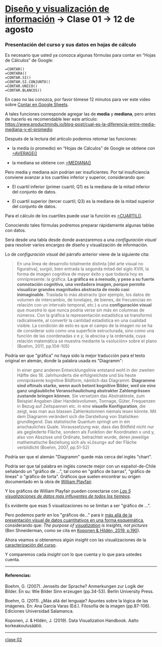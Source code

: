 # [Diseño y visualización de información](https://github.com/profesorfaco/troncal) → Clase 01 → 12 de agosto

### Presentación del curso y sus datos en hojas de cálculo


Es necesario que usted ya conozca algunas fórmulas para contar en “Hojas de Cálculos” de Google:

```
=CONTAR()
=CONTARA()
=CONTAR.SI()
=CONTAR.SI.CONJUNTO()
=CONTAR.UNICO()
=CONTAR.BLANCOS()
```

En caso no las conozca, por favor tómese 12 minutos para ver este video sobre [Contar en Google Sheets](https://www.youtube.com/watch?v=Z3B_B76HOAM).


A tales funciones corresponde agregar las de **media** y **mediana**, pero antes de hacerlo es recomendable leer este artículo: https://www.productminds.io/blog-post/cual-es-la-diferencia-entre-media-mediana-y-el-promedio

Después de la lectura del artículo podemos retomar las funciones: 

- la media (o promedio) en “Hojas de Cálculos” de Google se obtiene con [=AVERAGE()](https://support.google.com/docs/answer/3093615?hl=es-419) 

- la mediana se obtiene con [=MEDIANA()](https://support.google.com/docs/answer/3094025?hl=es-419&sjid=1363567124637463342-SA)

Pero media y mediana aún podrían ser insuficientes. Por tal insuficiencia conviene avanzar a los cuartiles inferior y superior, considerando que: 

- El cuartil inferior (primer cuartil; Q1) es la mediana de la mitad inferior del conjunto de datos.

- El cuartil superior (tercer cuartil; Q3) es la mediana de la mitad superior del conjunto de datos.

Para el cálculo de los cuartiles puede usar la función es [=CUARTIL()](https://support.google.com/docs/answer/3094041?hl=es-419&sjid=9125160580940894305-SA). 

Conociendo tales fórmulas podremos preparar rápidamente algunas tablas con datos. 

Será desde una tabla desde donde avanzaremos a una *configuración visual* para resolver varios encargos de diseño y visualización de información.

Lo de *configuración visual* del párrafo anterior viene de la siguiente cita:

> En una línea de desarrollo totalmente distinta [del arte visual no figurativa], surgió, bien entrada la segunda mitad del siglo XVIII, la forma de imagen cognitiva de mayor éxito y que todavía hoy es omnipresente: la gráfica. **La gráfica es a menudo, y pese a su fuerte connotación cognitiva, una verdadera imagen, porque permite visualizar grandes magnitudes abstracta de modo casi inimaginable**. Traslada lo más abstracto (por ejemplo, los datos de volumen de intercambio, de tonelajes, de bienes, de frecuencias en relación con un intervalo temporal, etc.) a una **configuración visual** que *muestra* lo que nunca podría verse sin más en columnas de números. Con la gráfica la representación estadística se transformó radicalmente, al convertir la cantidad estadística en una cualidad visible. La condición de esto es que el campo de la imagen no se ha de considerar solo como una superficie estructurada, sino como una función de las coordenadas *x* e *y*, la abscisa y la ordenada, cuya relación matemática se muestra mediante la «solución» sobre el plano (Boehm, 2011, pp.104-105)

Podría ser que "gráfica" no haya sido la mejor traducción para el texto original en alemán, donde la palabra usada es "Diagramm":

> In einer ganz anderen Entwicklungslinie entstand wohl in der zweiten Hälfte des 18. Jahrhunderts die erfolgreichste und bis heute omnipräsente kognitive Bildform, nämlich das Diagramm. **Diagramme sind oftmals starke, wenn auch betont kognitive Bilder, weil sie eine ganz unglaubliche Veranschaulichung abstrakter Zahlengrössen zustande bringen können**. Sie versetzen das Abstrakteste, zum Beispiel Angaben über Handelsvolumen, Tonnage, Güter, Frequenzen in Bezug auf Zeitspannen etc. in eine **visuelle Konfiguration**, die zeigt, was man aus blassen Zahlenkolonnen niemals lesen könnte. Mit dem Diagramm verändert sich die Darstellung von Statistiken grundlegend. Das statistische Quantum springt um in ein anschauliches Quale. Voraussetzung war, dass das Bildfeld nicht nur als gegliederte Fläche, sondern als Funktion der Koordinaten x und y, also von Abszisse und Ordinate, betrachtet wurde, deren jeweilige mathematische Beziehung sich als »Lösung« auf der Fläche verbildlicht (Boehm, 2007, pp.51-52)

Podría ser que el alemán "Diagramm" quede más cerca del inglés "chart". 

Podría ser que tal palabra en inglés conecte mejor con un español-de-Chile señalando un "gráfico de …", tal como en "gráfico de barras", "gráfico de líneas" o "gráfico de torta". Gráficos que suelen encontrar su origen documentado en la obra de [William Playfair](https://notes.math.ca/en/article/william-playfairs-statistical-graphs/). 

Y los gráficos de William Playfair pueden conectarse con [*Las 5 visualizaciones de datos más influyentes de todos los tiempos*](https://www.tableau.com/es-es/learn/whitepapers/5-most-influential-visualizations).

Es evidente que esas 5 visualizaciones no se limitan a ser "gráfico de …". 

Pero podemos partir en los "gráficos de…" para ir [más allá de la presentación visual de datos cuantitativos en una forma esquemática](https://www.visual-literacy.org/periodic_table/periodic_table.html), considerando que: *The purpose of [visualization](https://datavizcatalogue.com/ES/buscar.html) is insights, not pictures* (Ben Shneiderman, como se cita en [Koponen & Hildén, 2019, p.190](https://www.datavizhandbook.info/)).

Ahora veamos si obtenemos algún *insight* con las visualizaciones de la [caracterización del curso](https://www.u-cursos.cl/fau/2025/2/AUD5V027/1/integrantes/stats).

Y comparemos cada *insight* con lo que cuenta y lo que para ustedes cuenta.

- - - - 

#### Referencias:

Boehm, G. (2007). Jenseits der Sprache? Anmerkungen zur Logik der Bilder. En su: Wie Bilder Sinn erzeugen (pp.34-53). Berlin University Press. 

Boehm, G. (2011). ¿Más allá del lenguaje? Apuntes sobre la lógica de las imágenes. En: Ana García Varas (Ed.). Filosofía de la imagen (pp.87-106). Ediciones Universidad Salamanca.

Koponen, J. & Hildén, J. (2019). Data Visualization Handbook. Aalto korkeakoulusäätiö.

- - - - 

[clase 02](https://github.com/profesorfaco/troncal/blob/main/clase-02/README.md)
